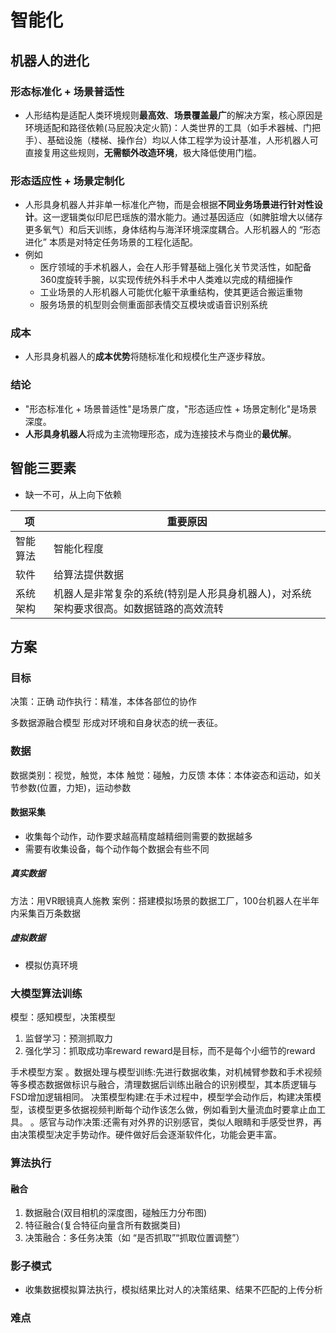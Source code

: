 # 智能化
## 机器人的进化
### 形态标准化 + 场景普适性
* 人形结构是适配人类环境规则**最高效**、**场景覆盖最广**的解决方案，核心原因是环境适配和路径依赖(马屁股决定火箭)：人类世界的工具（如手术器械、门把手）、基础设施（楼梯、操作台）均以人体工程学为设计基准，人形机器人可直接复用这些规则，**无需额外改造环境**，极大降低使用门槛。

### 形态适应性 + 场景定制化
* 人形具身机器人并非单一标准化产物，而是会根据**不同业务场景进行针对性设计**。这一逻辑类似印尼巴瑶族的潜水能力。通过基因适应（如脾脏增大以储存更多氧气）和后天训练，身体结构与海洋环境深度耦合。人形机器人的 “形态进化” 本质是对特定任务场景的工程化适配。
* 例如
    * 医疗领域的手术机器人，会在人形手臂基础上强化关节灵活性，如配备360度旋转手腕，以实现传统外科手术中人类难以完成的精细操作
    * 工业场景的人形机器人可能优化躯干承重结构，使其更适合搬运重物
    * 服务场景的机型则会侧重面部表情交互模块或语音识别系统

### 成本
* 人形具身机器人的**成本优势**将随标准化和规模化生产逐步释放。

### 结论
* "形态标准化 + 场景普适性"是场景广度，"形态适应性 + 场景定制化"是场景深度。
* **人形具身机器人**将成为主流物理形态，成为连接技术与商业的**最优解**。

## 智能三要素
* 缺一不可，从上向下依赖

| 项 | 重要原因 |
| - | - |
| 智能算法 | 智能化程度 |
| 软件 | 给算法提供数据 |
| 系统架构 | 机器人是非常复杂的系统(特别是人形具身机器人)，对系统架构要求很高。如数据链路的高效流转 |

## 方案
### 目标
决策：正确
动作执行：精准，本体各部位的协作

多数据源融合模型 形成对环境和自身状态的统一表征。

### 数据
数据类别：视觉，触觉，本体
触觉：碰触，力反馈
本体：本体姿态和运动，如关节参数(位置，力矩)，运动参数

#### 数据采集
* 收集每个动作，动作要求越高精度越精细则需要的数据越多
* 需要有收集设备，每个动作每个数据会有些不同

##### 真实数据
方法：用VR眼镜真人施教
案例：搭建模拟场景的数据工厂，100台机器人在半年内采集百万条数据

##### 虚拟数据
* 模拟仿真环境

### 大模型算法训练
模型：感知模型，决策模型

1. 监督学习：预测抓取力
1. 强化学习：抓取成功率reward
  reward是目标，而不是每个小细节的reward

手术模型方案
。数据处理与模型训练:先进行数据收集，对机械臂参数和手术视频等多模态数据做标识与融合，清理数据后训练出融合的识别模型，其本质逻辑与FSD增加逻辑相同。
决策模型构建:在手术过程中，模型学会动作后，构建决策模型，该模型更多依据视频判断每个动作该怎么做，例如看到大量流血时要拿止血工具。
。感官与动作决策:还需有对外界的识别感官，类似人眼睛和手感受世界，再由决策模型决定手势动作。硬件做好后会逐渐软件化，功能会更丰富。

### 算法执行
#### 融合
1. 数据融合(双目相机的深度图，碰触压力分布图)
1. 特征融合(复合特征向量含所有数据类目)
1. 决策融合：多任务决策（如 “是否抓取”“抓取位置调整”）

### 影子模式
* 收集数据模拟算法执行，模拟结果比对人的决策结果、结果不匹配的上传分析

### 难点